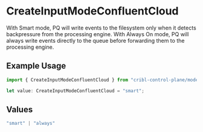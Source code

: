 # CreateInputModeConfluentCloud

With Smart mode, PQ will write events to the filesystem only when it detects backpressure from the processing engine. With Always On mode, PQ will always write events directly to the queue before forwarding them to the processing engine.

## Example Usage

```typescript
import { CreateInputModeConfluentCloud } from "cribl-control-plane/models/operations";

let value: CreateInputModeConfluentCloud = "smart";
```

## Values

```typescript
"smart" | "always"
```
